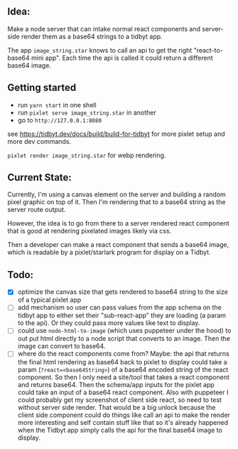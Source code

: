 ## Idea:

Make a node server that can intake
normal react components and server-side render
them as a base64 strings to a tidbyt app.

The app `image_string.star` knows to call an api to get the right "react-to-base64 mini app". Each time the api is called it could return a different base64 image.

## Getting started

- run `yarn start` in one shell
- run `pixlet serve image_string.star` in another
- go to `http://127.0.0.1:8080`

see https://tidbyt.dev/docs/build/build-for-tidbyt for more pixlet setup and more dev commands.

`pixlet render image_string.star` for webp rendering.

## Current State:

Currently, I'm using a canvas element on the server and building a random pixel graphic on top of it. Then I'm rendering that to a base64 string as the server route output.

However, the idea is to go from there to a server rendered react component that is good at rendering pixelated images likely via css.

Then a developer can make a react component that sends a base64 image, which is readable by a pixlet/starlark program for display on a Tidbyt.

## Todo:

- [x] optimize the canvas size that gets rendered to base64 string to the size of a typical pixlet app
- [ ] add mechanism so user can pass values from the app schema on the tidbyt app to either set their "sub-react-app" they are loading (a param to the api). Or they could pass more values like text to display.
- [ ] could use `node-html-to-image` (which uses puppeteer under the hood) to out put html directly to a node script that converts to an image. Then the image can convert to base64.
- [ ] where do the react components come from? Maybe: the api that returns the final html rendering as base64 back to pixlet to display could take a param (`?react=<base64String>`) of a base64 encoded string of the react component. So then I only need a site/tool that takes a react component and returns base64. Then the schema/app inputs for the pixlet app could take an input of a base64 react component. Also with puppeteer I could probably get my screenshot of client side react, so need to test without server side render. That would be a big unlock because the client side component could do things like call an api to make the render more interesting and self contain stuff like that so it's already happened when the Tidbyt app simply calls the api for the final base64 image to display.
